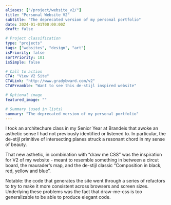 ```yaml
---
aliases: ["/project/website_v2/"]
title: "Personal Website V2"
subtitle: "The deprecated version of my personal portfolio"
date: 2024-01-01T00:00:00Z
draft: false

# Project classification
type: "projects"
tags: ["websites", "design", "art"]
isPriority: false
sortPriority: 101
isSimple: false

# Call to action
CTA: "View V2 Site"
CTALink: "http://www.gradybward.com/v2"
CTAPreamble: "Want to see this de-stijl inspired website"

# Optional image
featured_image: ""

# Summary (used in lists)
summary: "The deprecated version of my personal portfolio"
---
```


I took an architechure class in my Senior Year at Brandeis that awoke an asthetic sense I had not previously identified or listened to. In particular, the de-stijl primitive of intersecting planes struck a resonant chord in my sense of beauty.

That new asthetic, in combination with “draw me CSS” was the inspiration for V2 of my website - meant to resemble something in between a circut board, the maurader’s map, and the de-stijl classic “Composition in black, red, yellow and blue”.

Notable: the code that generates the site went through a series of refactors to try to make it more consistent across browsers and screen sizes. Underlying these problems was the fact that draw-me-css is too generalizable to be able to produce elegant code.
